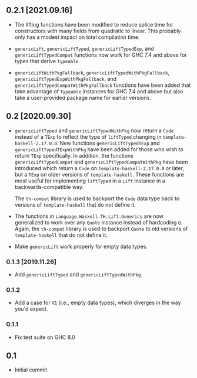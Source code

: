 ## 0.2.1 [2021.09.16]
* The lifting functions have been modified to reduce splice
  time for constructors with many fields from quadratic to
  linear. This probably only has a modest impact on total
  compilation time.

* `genericLift`, `genericLiftTyped`, `genericLiftTypedExp`, and
  `genericLiftTypedCompat` functions now work for GHC 7.4 and above
  for types that derive `Typeable`.

* `genericLiftWithPkgFallback`, `genericLiftTypedWithPkgFallback`,
  `genericLiftTypedExpWithPkgFallback`, and
  `genericLiftTypedCompatWithPkgFallback` functions have been added that take
  advantage of `Typeable` instances for GHC 7.4 and above but also take a
  user-provided package name for earlier versions.

## 0.2 [2020.09.30]
* `genericLiftTyped` and `genericLiftTypedWithPkg` now return a `Code` instead
  of a `TExp` to reflect the type of `liftTyped` changing in
  `template-haskell-2.17.0.0`. New functions `genericLiftTypedTExp` and
  `genericLiftTypedTExpWithPkg` have been added for those who wish to return
  `TExp` specifically. In addition, the functions `genericLiftTypedCompat` and
  `genericLiftTypedCompatWithPkg` have been introduced which return a `Code`
  on `template-haskell-2.17.0.0` or later, but a `TExp` on older versions of
  `template-haskell`. These functions are most useful for implementing
  `liftTyped` in a `Lift` instance in a backwards-compatible way.

  The `th-compat` library is used to backport the `Code` data type back to
  versions of `template-haskell` that do not define it.
* The functions in `Language.Haskell.TH.Lift.Generics` are now generalized to
  work over any `Quote` instance instead of hardcoding `Q`. Again, the
  `th-compat` library is used to backport `Quote` to old versions of
  `template-haskell` that do not define it.
* Make `genericLift` work properly for empty data types.

### 0.1.3 [2019.11.26]
* Add `genericLiftTyped` and `genericLiftTypedWithPkg`.

### 0.1.2
* Add a case for `V1` (i.e., empty data types), which diverges in the way
  you'd expect.

### 0.1.1
* Fix test suite on GHC 8.0

## 0.1
* Initial commit
